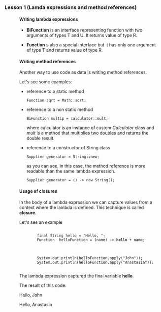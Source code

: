<h3>Lesson 1 (Lamda expressions and method references)</h3>
<ul>
  <ol>
    <h4>Writing lambda expressions</h4>
    <ul>
      <li>
        <p>
          <b>BiFunction<T, U, R></b> is an interface representing function with two arguments of types T and U. It returns value of type R.
        </p>
      </li>
      <li>
        <p>
          <b>Function<T, R></b> s also a special interface but it has only one argument of type T and returns value of type R.
        </p>
      </li>
    </ul>
  </ol>
  <ol>
    <h4>Writing method references</h4>
    <p>Another way to use code as data is writing method references.</p>
    <p>Let's see some examples:</p>
    <ul>
      <li>
        <p>reference to a static method</p>
        <p><code>Function<Double, Double> sqrt = Math::sqrt;</code></p>
      </li>
      <li>
        <p>reference to a non static method</p>
        <p>
          <code>BiFunction<Double, Double, Double> multip = calculator::mult;</code>
        </p>
        <p>where calculator is an instance of custom <i>Calculator</i> class and <i>mult</i> is a method that multiplies two doubles and returns the double result.</p>
      </li>
      <li>
        <p>reference to a constructor of String class</p>
        <p><code>Supplier<String> generator = String::new;</code></p>
        <p>as you can see, in this case, the method reference is more readable than the same lambda expression.</p>
        <p>
          <code>Supplier<String> generator = () -> new String();</code>
        </p>
      </li>
    </ul>
  </ol>
  <ol>
    <h4>Usage of closures</h4>
    <p>In the body of a lambda expression we can capture values from a context where the lambda is defined. This technique is called <b>closure</b>.</p>
    <p>Let's see an example</p>
    <p>
      <code>
        final String hello = "Hello, ";
        Function <String, String> helloFunction = (name) -> <b>hello</b> + name;
      </code>
      <br></br>
      <code>
        System.out.println(helloFunction.apply("John"));
        System.out.println(helloFunction.apply("Anastasia"));
      </code>
    </p>
    <p>The lambda expression captured the final variable <b>hello</b>.</p>
    <p>The result of this code.</p>
    <p>Hello, John</p>
    <p>Hello, Anastasia</p>
  </ol>
</ul>

